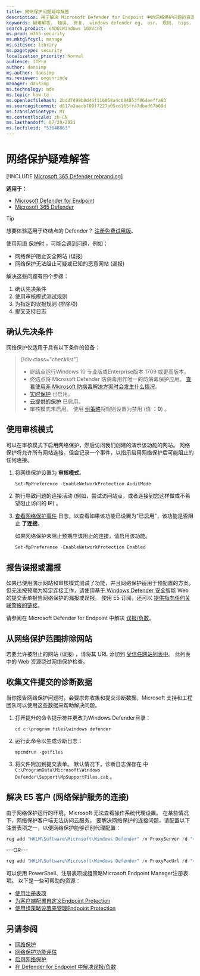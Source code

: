 ```yaml
---
title: 网络保护问题疑难解答
description: 用于解决 Microsoft Defender for Endpoint 中的网络保护问题的资源和示例代码。
keywords: 疑难解答， 错误， 修复， windows defender eg， asr， 规则， hips， 疑难解答， 审核， 排除， 误报， 损坏， 阻止， Microsoft Defender for Endpoint
search.product: eADQiWindows 10XVcnh
ms.prod: m365-security
ms.mktglfcycl: manage
ms.sitesec: library
ms.pagetype: security
localization_priority: Normal
audience: ITPro
author: dansimp
ms.author: dansimp
ms.reviewer: oogunrinde
manager: dansimp
ms.technology: mde
ms.topic: how-to
ms.openlocfilehash: 2bdd7d99b8d46f116058a4c684053f86deeffa83
ms.sourcegitcommit: d817a3aecb700f7227a05cd165ffa7dbad67b09d
ms.translationtype: MT
ms.contentlocale: zh-CN
ms.lasthandoff: 07/29/2021
ms.locfileid: "53648863"
---
```

# <a name="troubleshoot-network-protection"></a>网络保护疑难解答

[!INCLUDE [Microsoft 365 Defender rebranding](../../includes/microsoft-defender.md)]

**适用于：**
- [Microsoft Defender for Endpoint](https://go.microsoft.com/fwlink/p/?linkid=2154037)
- [Microsoft 365 Defender](https://go.microsoft.com/fwlink/?linkid=2118804)

> [!TIP]
> 想要体验适用于终结点的 Defender？ [注册免费试用版](https://signup.microsoft.com/create-account/signup?products=7f379fee-c4f9-4278-b0a1-e4c8c2fcdf7e&ru=https://aka.ms/MDEp2OpenTrial?ocid=docs-wdatp-pullalerts-abovefoldlink)。


使用网络 [保护时](network-protection.md) ，可能会遇到问题，例如：

- 网络保护阻止安全网站 (误报) 
- 网络保护无法阻止可疑或已知的恶意网站 (漏报) 

解决这些问题有四个步骤：

1. 确认先决条件
2. 使用审核模式测试规则
3. 为指定的误报规则 (排除项) 
4. 提交支持日志

## <a name="confirm-prerequisites"></a>确认先决条件

网络保护仅适用于具有以下条件的设备：

>[!div class="checklist"]
> - 终结点运行Windows 10 专业版或Enterprise版本 1709 或更高版本。
> - 终结点将 Microsoft Defender 防病毒用作唯一的防病毒保护应用。 [查看使用非 Microsoft 防病毒解决方案时会发生什么情况](/windows/security/threat-protection/microsoft-defender-antivirus/microsoft-defender-antivirus-compatibility)。
> - [实时保护](/windows/security/threat-protection/microsoft-defender-antivirus/configure-real-time-protection-microsoft-defender-antivirus) 已启用。
> - [云提供的保护](/windows/security/threat-protection/microsoft-defender-antivirus/enable-cloud-protection-microsoft-defender-antivirus) 已启用。
> - 审核模式未启用。 使用 [组策略](enable-network-protection.md#group-policy)将规则设置为禁用 (值 **：0**) 。

## <a name="use-audit-mode"></a>使用审核模式

可以在审核模式下启用网络保护，然后访问我们创建的演示该功能的网站。 网络保护将允许所有网站连接，但会记录一个事件，以指示启用网络保护后可能阻止的任何连接。

1. 将网络保护设置为 **审核模式**。

   ```PowerShell
   Set-MpPreference -EnableNetworkProtection AuditMode
   ```

2. 执行导致问题的连接活动 (例如，尝试访问站点，或者连接到您这样做或不希望阻止访问的 IP) 。

3. [查看网络保护事件](network-protection.md#review-network-protection-events-in-windows-event-viewer) 日志，以查看如果该功能已设置为"已启用"，该功能是否阻止 **了连接**。
   
   如果网络保护未阻止预期应该阻止的连接，请启用该功能。

   ```PowerShell
   Set-MpPreference -EnableNetworkProtection Enabled
   ```

## <a name="report-a-false-positive-or-false-negative"></a>报告误报或漏报

如果已使用演示网站和审核模式测试了功能，并且网络保护适用于预配置的方案，但无法按预期为特定连接工作，请使用[基于 Windows Defender 安全](https://www.microsoft.com/wdsi/filesubmission)智能 Web 的提交表单报告网络保护的漏报或误报。 使用 E5 订阅，还可以 [提供指向任何关联警报的链接](alerts-queue.md)。

请参阅在 Microsoft Defender for Endpoint 中解决 [误报/负数](defender-endpoint-false-positives-negatives.md)。

## <a name="exclude-website-from-network-protection-scope"></a>从网络保护范围排除网站

若要允许被阻止的网站 (误报) ，请将其 URL 添加到 [受信任网站列表中](https://blogs.msdn.microsoft.com/asiatech/2014/08/19/how-to-add-web-sites-to-trusted-sites-via-gpo-from-dc-installed-ie10-or-higher-ie-version/)。 此列表中的 Web 资源绕过网络保护检查。

## <a name="collect-diagnostic-data-for-file-submissions"></a>收集文件提交的诊断数据

当你报告网络保护问题时，会要求你收集和提交诊断数据，Microsoft 支持和工程团队可以使用这些数据来帮助解决问题。

1. 打开提升的命令提示符并更改为Windows Defender目录：

   ```console
   cd c:\program files\windows defender
   ```

2. 运行此命令以生成诊断日志：

   ```console
   mpcmdrun -getfiles
   ```

3. 将文件附加到提交表单。 默认情况下，诊断日志保存在 中 `C:\ProgramData\Microsoft\Windows Defender\Support\MpSupportFiles.cab` 。 

## <a name="resolve-connectivity-issues-with-network-protection-for-e5-customers"></a>解决 E5 客户 (网络保护服务的连接) 

由于网络保护运行的环境，Microsoft 无法查看操作系统代理设置。 在某些情况下，网络保护客户端无法访问云服务。 要解决网络保护的连接问题，请配置以下注册表项之一，以便网络保护能够识别代理配置：

```powershell
reg add "HKLM\Software\Microsoft\Windows Defender" /v ProxyServer /d "<proxy IP address: Port>" /f
```

---OR---


```powershell
reg add "HKLM\Software\Microsoft\Windows Defender" /v ProxyPacUrl /d "<Proxy PAC url>" /f
```

可以使用 PowerShell、注册表项或组策略Microsoft Endpoint Manager注册表项。 以下是一些可帮助的资源：
- [使用注册表项](/powershell/scripting/samples/working-with-registry-keys)
- [为客户端配置自定义Endpoint Protection](/mem/configmgr/protect/deploy-use/endpoint-protection-configure-client)
- [使用组策略设置来管理Endpoint Protection](/mem/configmgr/protect/deploy-use/endpoint-protection-group-policies)

## <a name="see-also"></a>另请参阅

- [网络保护](network-protection.md)
- [网络保护功能评估](evaluate-network-protection.md)
- [启用网络保护](enable-network-protection.md)
- [在 Defender for Endpoint 中解决误报/负数](defender-endpoint-false-positives-negatives.md)
